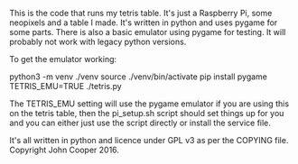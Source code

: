 This is the code that runs my tetris table. It's just a Raspberry Pi, some
neopixels and a table I made.
It's written in python and uses pygame for some parts. There is also a basic
emulator using pygame for testing. It will probably not work with legacy python versions.

To get the emulator working:

  python3 -m venv ./venv
  source ./venv/bin/activate
  pip install pygame
  TETRIS_EMU=TRUE ./tetris.py
  
The TETRIS_EMU setting will use the pygame emulator if you are using this on the tetris table, then the pi_setup.sh script should set things up for you and you can either just use the script directly or install the service file.

It's all written in python and licence under GPL v3 as per the COPYING file.
Copyright John Cooper 2016.

